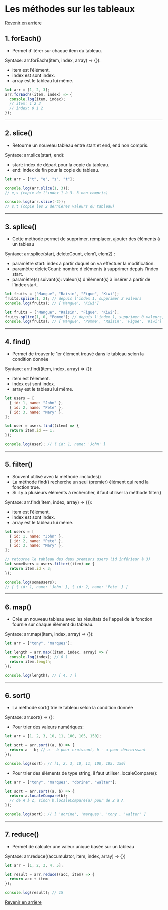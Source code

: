 # Les méthodes sur les tableaux
[Revenir en arrière](./Cours_JS.md)
## 1. forEach()

- Permet d'itérer sur chaque item du tableau.

Syntaxe: arr.forEach((item, index, array) => {}):

- item est l’élément.
- index est sont index.
- array est le tableau lui même.

```js
let arr = [1, 2, 3];
arr.forEach((item, index) => {
  console.log(item, index);
  // item: 1 2 3
  // index: 0 1 2
});
```

---

## 2. slice()

- Retourne un nouveau tableau entre start et end, end non compris.

Syntaxe: arr.slice(start, end):

- start: index de départ pour la copie du tableau.
- end: index de fin pour la copie du tableau.

```js
let arr = ["t", "e", "s", "t"];

console.log(arr.slice(1, 3));
// e,s (copie de l'index 1 à 3. 3 non compris)

console.log(arr.slice(-2));
// s,t (copie les 2 dernières valeurs du tableau)
```

---

## 3. splice()

- Cette méthode permet de supprimer, remplacer, ajouter des éléments à un tableau

Syntaxe: arr.splice(start, deleteCount, elem1, elem2) :

- paramètre start: index à partir duquel on va effectuer la modification.
- paramètre deleteCount: nombre d'éléments à supprimer depuis l'index start.
- paramètre(s) suivant(s): valeur(s) d'élément(s) à insérer à partir de l'index start.

```js
let fruits = ["Mangue", "Raisin", "Figue", "Kiwi"];
fruits.splice(1, 2); // depuis l'index 1, supprimer 2 valeurs
console.log(fruits); // ['Mangue', 'Kiwi']
```

```js
let fruits = ["Mangue", "Raisin", "Figue", "Kiwi"];
fruits.splice(1, 0, "Pomme"); // depuis l'index 1, supprimer 0 valeurs, puis y insérer 'Pomme'
console.log(fruits); // ['Mangue', 'Pomme', 'Raisin', 'Figue', 'Kiwi']
```

---

## 4. find()

- Permet de trouver le 1er élément trouvé dans le tableau selon la condition donnée

Syntaxe: arr.find((item, index, array) => {}):

- item est l’élément.
- index est sont index.
- array est le tableau lui même.

```js
let users = [
  { id: 1, name: "John" },
  { id: 2, name: "Pete" },
  { id: 3, name: "Mary" },
];

let user = users.find((item) => {
  return item.id == 1;
});

console.log(user); // { id: 1, name: 'John' }
```

---

## 5. filter()
- Souvent utilisé avec la méthode .includes()
- La méthode find() recherche un seul (premier) élément qui rend la fonction true.
- Si il y a plusieurs éléments à rechercher, il faut utiliser la méthode filter()

Syntaxe: arr.find('item, index, array) => {}):

- item est l’élément.
- index est sont index.
- array est le tableau lui même.

```js
let users = [
  { id: 1, name: "John" },
  { id: 2, name: "Pete" },
  { id: 3, name: "Mary" },
];

// retourne le tableau des deux premiers users (id inférieur à 3)
let someUsers = users.filter((item) => {
  return item.id < 3;
});

console.log(someUsers);
// [ { id: 1, name: 'John' }, { id: 2, name: 'Pete' } ]
```

---

## 6. map()

- Crée un nouveau tableau avec les résultats de l'appel de la fonction fournie sur chaque élément du tableau.

Syntaxe: arr.map((item, index, array) => {}):

```js
let arr = ["tony", "marques"];

let length = arr.map((item, index, array) => {
  console.log(index); // 0 1
  return item.length;
});

console.log(length); // [ 4, 7 ]
```

---

## 6. sort()

- La méthode sort() trie le tableau selon la condition donnée

Syntaxe: arr.sort() => {}:

- Pour trier des valeurs numériques:

```js
let arr = [1, 2, 3, 10, 11, 100, 105, 150];

let sort = arr.sort((a, b) => {
  return a - b; // a - b pour croissant, b - a pour décroissant
});

console.log(sort); // [1, 2, 3, 10, 11, 100, 105, 150]
```

- Pour trier des éléments de type string, il faut utiliser .localeCompare():

```js
let arr = ["tony", "marques", "dorine", "walter"];

let sort = arr.sort((a, b) => {
  return a.localeCompare(b); 
  // de A à Z, sinon b.localeCompare(a) pour de Z à A
});

console.log(sort); // [ 'dorine', 'marques', 'tony', 'walter' ]
```

---

## 7. reduce()

- Permet de calculer une valeur unique basée sur un tableau

Syntaxe: arr.reduce((accumulator, item, index, array) => {})

```js
let arr = [1, 2, 3, 4, 5];

let result = arr.reduce((acc, item) => {
  return acc + item
});

console.log(result); // 15
```
[Revenir en arrière](./Cours_JS.md)